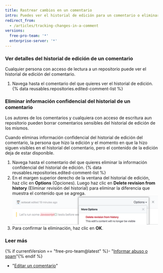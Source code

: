 ```yaml
---
title: Rastrear cambios en un comentario
intro: Puedes ver el historial de edición para un comentario o eliminar información sensible del mismo.
redirect_from:
  - /articles/tracking-changes-in-a-comment
versions:
  free-pro-team: '*'
  enterprise-server: '*'
---
```


### Ver detalles del historial de edición de un comentario

Cualquier persona con acceso de lectura a un repositorio puede ver el historial de edición del comentario.

1. Navega hasta el comentario del que quieres ver el historial de edición.
{% data reusables.repositories.edited-comment-list %}

### Eliminar información confidencial del historial de un comentario

Los autores de los comentarios y cualquiera con acceso de escritura aun repositorio pueden borrar comentarios sensibles del historial de edición de los mismos.

Cuando eliminas información confidencial del historial de edición del comentario, la persona que hizo la edición y el momento en que la hizo siguen visibles en el historial del comentario, pero el contenido de la edición deja de estar disponible.

1. Navega hasta el comentario del que quieres eliminar la información confidencial del historial de edición.
{% data reusables.repositories.edited-comment-list %}
3. En el margen superior derecho de la ventana del historial de edición, haz clic en **Options** (Opciones). Luego haz clic en **Delete revision from history** (Eliminar revisión del historial) para eliminar la diferencia que muestra el contenido que se agrega. ![Eliminar detalles de edición de un comentario](/assets/images/help/repository/delete-comment-edit-details.png)
4. Para confirmar la eliminación, haz clic en **OK**.

### Leer más

{% if currentVersion == "free-pro-team@latest" %}- "[Informar abuso o spam](/articles/reporting-abuse-or-spam)"{% endif %}
- "[Editar un comentario](/articles/editing-a-comment)"
